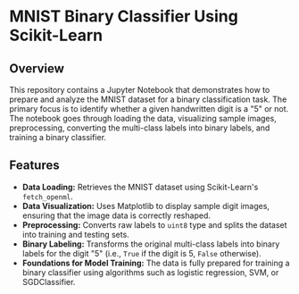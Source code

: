 # MNIST Binary Classifier Using Scikit-Learn

## Overview
This repository contains a Jupyter Notebook that demonstrates how to prepare and analyze the MNIST dataset for a binary classification task.
The primary focus is to identify whether a given handwritten digit is a "5" or not. The notebook goes through loading the data, visualizing sample images, preprocessing, converting the multi-class labels into binary labels, and training a binary classifier.

## Features
- **Data Loading:** Retrieves the MNIST dataset using Scikit-Learn's `fetch_openml`.
- **Data Visualization:** Uses Matplotlib to display sample digit images, ensuring that the image data is correctly reshaped.
- **Preprocessing:** Converts raw labels to `uint8` type and splits the dataset into training and testing sets.
- **Binary Labeling:** Transforms the original multi-class labels into binary labels for the digit "5" (i.e., `True` if the digit is 5, `False` otherwise).
- **Foundations for Model Training:** The data is fully prepared for training a binary classifier using algorithms such as logistic regression, SVM, or SGDClassifier.
